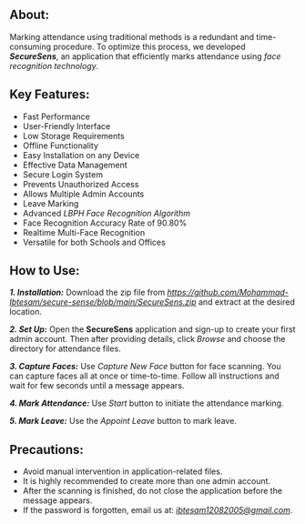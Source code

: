 ## **About:**
Marking attendance using traditional methods is a redundant and time-consuming procedure. To optimize this process, we developed ***SecureSens***, an application that efficiently marks attendance using *face recognition technology*.



## **Key Features:**
- Fast Performance
- User-Friendly Interface
- Low Storage Requirements
- Offline Functionality
- Easy Installation on any Device
- Effective Data Management
- Secure Login System
- Prevents Unauthorized Access
- Allows Multiple Admin Accounts
- Leave Marking
- Advanced *LBPH Face Recognition Algorithm*
- Face Recognition Accuracy Rate of 90.80%
- Realtime Multi-Face Recognition
- Versatile for both Schools and Offices



## **How to Use:**
***1. Installation:*** Download the zip file from *https://github.com/Mohammad-Ibtesam/secure-sense/blob/main/SecureSens.zip* and extract at the desired location.

***2. Set Up:*** Open the **SecureSens** application and sign-up to create your first admin account. Then after providing details, click *Browse* and choose the directory for attendance files.

***3. Capture Faces:*** Use *Capture New Face* button for face scanning. You can capture faces all at once or time-to-time. Follow all instructions and wait for few seconds until a message appears.

***4. Mark Attendance:*** Use *Start* button to initiate the attendance marking.

***5. Mark Leave:*** Use the *Appoint Leave* button to mark leave.



## **Precautions:**
- Avoid manual intervention in application-related files.
- It is highly recommended to create more than one admin account.
- After the scanning is finished, do not close the application before the message appears.
- If the password is forgotten, email us at: *ibtesam12082005@gmail.com*.
